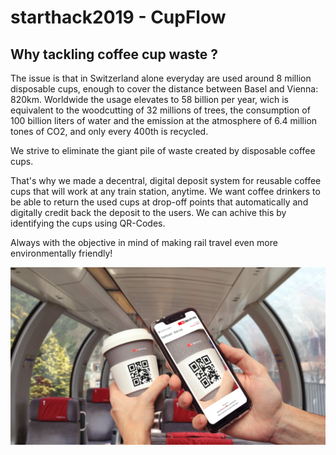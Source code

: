 # starthack2019 -  CupFlow

## Why tackling coffee cup waste ?
The issue is that in Switzerland alone everyday are used around 8 million disposable cups, enough to cover the distance between Basel and Vienna: 820km. Worldwide the usage elevates to 58 billion per year, wich is equivalent to the woodcutting of 32 millions of trees, the consumption of 100 billion liters of water and the emission at the atmosphere of 6.4 million tones of CO2, and only every 400th is recycled.

We strive to eliminate the giant pile of waste created by disposable coffee cups.

That's why we made a decentral, digital deposit system for reusable coffee cups that will work at any train station, anytime. We want coffee drinkers to be able to return the used cups at drop-off points that automatically and digitally credit back the deposit to the users. We can achive this by identifying the cups using QR-Codes. 

Always with the objective in  mind of making rail travel even more environmentally friendly!

![alt text](https://github.com/jaumefib/starthack2019/blob/master/website/website/static/img/home.png "Cup Flow")
